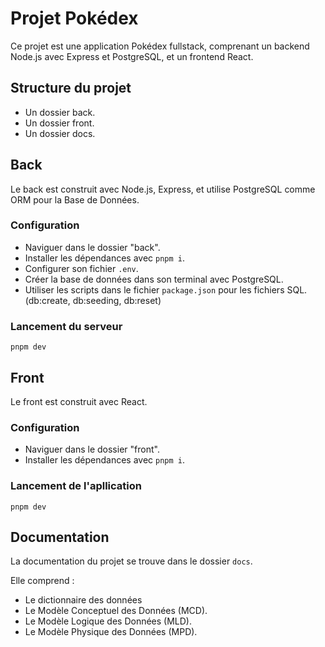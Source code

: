 # Projet Pokédex

Ce projet est une application Pokédex fullstack, comprenant un backend Node.js avec Express et PostgreSQL, et un frontend React.

## Structure du projet

- Un dossier back.
- Un dossier front.
- Un dossier docs.

## Back

Le back est construit avec Node.js, Express, et utilise PostgreSQL comme ORM pour la Base de Données.

### Configuration

- Naviguer dans le dossier "back".
- Installer les dépendances avec `pnpm i`.
- Configurer son fichier `.env`.
- Créer la base de données dans son terminal avec PostgreSQL.
- Utiliser les scripts dans le fichier `package.json` pour les fichiers SQL. (db:create, db:seeding, db:reset)

### Lancement du serveur

`pnpm dev`

## Front

Le front est construit avec React.

### Configuration

- Naviguer dans le dossier "front".
- Installer les dépendances avec `pnpm i`.

### Lancement de l'apllication

`pnpm dev`

## Documentation

La documentation du projet se trouve dans le dossier `docs`.

Elle comprend :

- Le dictionnaire des données
- Le Modèle Conceptuel des Données (MCD).
- Le Modèle Logique des Données (MLD).
- Le Modèle Physique des Données (MPD).
